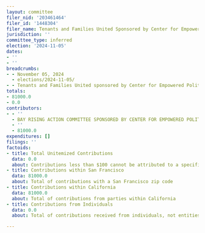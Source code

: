 ```yaml
---
layout: committee
filer_nid: '203461464'
filer_id: '1448304'
filer_name: Tenants and Families United Sponsored by Center for Empowered Politics
jurisdiction: ''
committee_type: inferred
election: '2024-11-05'
dates:
- ''
- ''
breadcrumbs:
- - November 05, 2024
  - elections/2024-11-05/
- - Tenants and Families United sponsored by Center for Empowered Politics
totals:
- 81000.0
- 0.0
contributors:
- - ''
  - BAY RISING ACTION COMMITTEE SPONSORED BY CENTER FOR EMPOWERED POLITICS
  - ''
  - 81000.0
expenditures: []
filings: ''
factoids:
- title: Total Unitemized Contributions
  data: 0.0
  about: Contributions less than $100 cannot be attributed to a specific individual
- title: Contributions within San Francisco
  data: 81000.0
  about: Total of contributions with a San Francisco zip code
- title: Contributions within California
  data: 81000.0
  about: Total of contributions from parties within California
- title: Contributions from Individuals
  data: 0.0
  about: Total of contributions received from individuals, not entities

---
```


